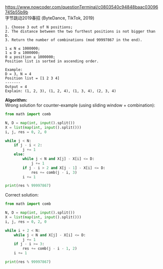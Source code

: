 https://www.nowcoder.com/questionTerminal/c0803540c94848baac03096745b55b9b <br />
字节跳动2019春招 (ByteDance, TikTok, 2019) <br />
````
1. Choose 3 out of N positions;
2. The distance between the two furthest positions is not bigger than D.
3. Return the number of combinations (mod 99997867 in the end).

1 ≤ N ≤ 1000000;
1 ≤ D ≤ 1000000;
0 ≤ position ≤ 1000000;
Position list is sorted in ascending order.

Example:
D = 3, N = 4
Position list = [1 2 3 4]
-------
Output = 4
Explain: (1, 2, 3), (1, 2, 4), (1, 3, 4), (2, 3, 4)

````

**Algorithm:** <br />
Wrong solution for counter-example (using sliding window + combination): <br />
````python
from math import comb

N, D = map(int, input().split())
X = list(map(int, input().split()))
i, j, res = 0, 2, 0

while j < N:
    if j - i < 2:
        j += 1
    else:
        while j < N and X[j] - X[i] <= D:
            j += 1
        if j - i > 2 and X[j - 1] - X[i] <= D:
            res += comb(j - i, 3)
        i += 1

print(res % 99997867)
````

Correct solution: <br />
````python
from math import comb

N, D = map(int, input().split())
X = list(map(int, input().split()))
i, j, res = 0, 2, 0

while i + 2 < N:
    while j < N and X[j] - X[i] <= D:
        j += 1
    if j - i >= 3:
        res += comb(j - i - 1, 2)
    i += 1

print(res % 99997867)
````